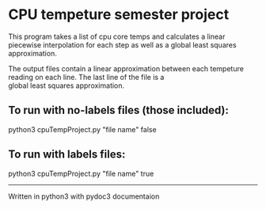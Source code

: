 # CPU tempeture semester project  

This program takes a list of cpu core temps and calculates a linear piecewise interpolation for each step as well as a global least squares approximation.  

The output files contain a linear approximation between each tempeture reading on each line. The last line of the file is a  
global least squares approximation.   
  
## To run with no-labels files (those included):  
python3 cpuTempProject.py "file name" false  

## To run with labels files:  
python3 cpuTempProject.py "file name" true

---  
Written in python3 with pydoc3 documentaion

